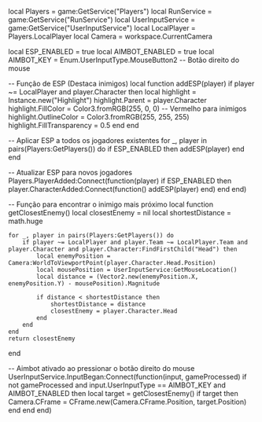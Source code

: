 local Players = game:GetService("Players")
local RunService = game:GetService("RunService")
local UserInputService = game:GetService("UserInputService")
local LocalPlayer = Players.LocalPlayer
local Camera = workspace.CurrentCamera

local ESP_ENABLED = true
local AIMBOT_ENABLED = true
local AIMBOT_KEY = Enum.UserInputType.MouseButton2 -- Botão direito do mouse

-- Função de ESP (Destaca inimigos)
local function addESP(player)
    if player ~= LocalPlayer and player.Character then
        local highlight = Instance.new("Highlight")
        highlight.Parent = player.Character
        highlight.FillColor = Color3.fromRGB(255, 0, 0) -- Vermelho para inimigos
        highlight.OutlineColor = Color3.fromRGB(255, 255, 255)
        highlight.FillTransparency = 0.5
    end
end

-- Aplicar ESP a todos os jogadores existentes
for _, player in pairs(Players:GetPlayers()) do
    if ESP_ENABLED then
        addESP(player)
    end
end

-- Atualizar ESP para novos jogadores
Players.PlayerAdded:Connect(function(player)
    if ESP_ENABLED then
        player.CharacterAdded:Connect(function()
            addESP(player)
        end)
    end
end)

-- Função para encontrar o inimigo mais próximo
local function getClosestEnemy()
    local closestEnemy = nil
    local shortestDistance = math.huge
    
    for _, player in pairs(Players:GetPlayers()) do
        if player ~= LocalPlayer and player.Team ~= LocalPlayer.Team and player.Character and player.Character:FindFirstChild("Head") then
            local enemyPosition = Camera:WorldToViewportPoint(player.Character.Head.Position)
            local mousePosition = UserInputService:GetMouseLocation()
            local distance = (Vector2.new(enemyPosition.X, enemyPosition.Y) - mousePosition).Magnitude
            
            if distance < shortestDistance then
                shortestDistance = distance
                closestEnemy = player.Character.Head
            end
        end
    end
    return closestEnemy
end

-- Aimbot ativado ao pressionar o botão direito do mouse
UserInputService.InputBegan:Connect(function(input, gameProcessed)
    if not gameProcessed and input.UserInputType == AIMBOT_KEY and AIMBOT_ENABLED then
        local target = getClosestEnemy()
        if target then
            Camera.CFrame = CFrame.new(Camera.CFrame.Position, target.Position)
        end
    end
end)
